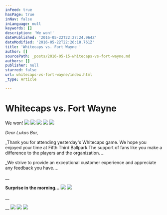 ```yaml
---
inFeed: true
hasPage: true
inNav: false
inLanguage: null
keywords: []
description: 'We won!'
datePublished: '2016-05-22T22:27:24.964Z'
dateModified: '2016-05-22T22:26:18.761Z'
title: 'Whitecaps vs. Fort Wayne '
author: []
sourcePath: _posts/2016-05-15-whitecaps-vs-fort-wayne.md
authors: []
publisher: null
starred: false
url: whitecaps-vs-fort-wayne/index.html
_type: Article

---
```

# Whitecaps vs. Fort Wayne 

We won!
![](https://the-grid-user-content.s3-us-west-2.amazonaws.com/901057af-0c52-401a-aea2-788dc4559149.jpg)
![](https://the-grid-user-content.s3-us-west-2.amazonaws.com/0528b370-15bd-4b71-8f89-15535ce22c06.jpg)
![](https://the-grid-user-content.s3-us-west-2.amazonaws.com/0820f750-655d-4b82-acf5-57c6817bbd1d.jpg)
![](https://the-grid-user-content.s3-us-west-2.amazonaws.com/cda834f6-a2b7-45aa-9aa5-77dc6809948b.jpg)
![](https://the-grid-user-content.s3-us-west-2.amazonaws.com/abaafc03-db34-473e-93db-3893f3c167be.jpg)

_Dear Lukas Bar,_

_Thank you for attending yesterday's Whitecaps game. We hope you enjoyed your time at Fifth Third Ballpark.The support of fans like you make a difference to the players and the organization. _

_We strive to provide an exceptional customer experience and appreciate any feedback you have. _

__

**Surprise in the morning...**
![](https://the-grid-user-content.s3-us-west-2.amazonaws.com/2738484c-cc6a-42ba-a095-5ff957f92c8d.jpg)
![](https://the-grid-user-content.s3-us-west-2.amazonaws.com/61041d24-b30b-430f-aac1-d71014ed6b34.jpg)

__

__
![](https://the-grid-user-content.s3-us-west-2.amazonaws.com/8279f9b1-bc07-4ac3-a187-0f67efa373d6.jpg)
![](https://the-grid-user-content.s3-us-west-2.amazonaws.com/822bfff6-f5d0-41ac-9000-821ebc02325f.jpg)
![](https://the-grid-user-content.s3-us-west-2.amazonaws.com/4e0a1cbf-9e64-4df1-a850-54a8fdda974f.gif)